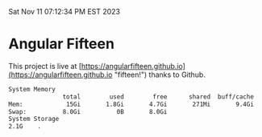 Sat Nov 11 07:12:34 PM EST 2023

# Angular Fifteen


This project is live at [https://angularfifteen.github.io](https://angularfifteen.github.io "fifteen!") thanks to Github.

```bash
System Memory
               total        used        free      shared  buff/cache   available
Mem:            15Gi       1.8Gi       4.7Gi       271Mi       9.4Gi        13Gi
Swap:          8.0Gi          0B       8.0Gi
System Storage
2.1G	.
